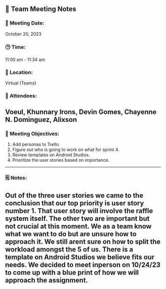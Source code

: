 ## 📝 **Team Meeting Notes**

### 📅 **Meeting Date**: 
October 20, 2023

### 🕒 **Time**:
11:00 am - 11:34 am

### 📍 **Location**: 
Virtual (Teams)

### 📣 **Attendees**:
Voeul, Khunnary
Irons, Devin
Gomes, Chayenne N.
Dominguez, Alixson
---

### 🎯 **Meeting Objectives**:

1. Add personas to Trello.
2. Figure out who is going to work on what for sprint 4.
3. Review templates on Android Studios.
4. Prioritize the user stories based on importance.
---

### 🗒️ **Notes**:

Out of the three user stories we came to the conclusion that our top priority is user story number 1. That user story will involve the raffle system itself. The other two are important but not crucial at this moment. 
We as a team know what we want to do but are unsure how to approach it. 
We still arent sure on how to split the workload amongst the 5 of us.
There is a template on Android Studios we believe fits our needs.
We decided to meet inperson on 10/24/23 to come up with a blue print of how we will approach the assignment.
---

